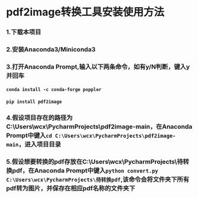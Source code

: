 # pdf2image转换工具安装使用方法

### 1.下载本项目
### 2.安装Anaconda3/Miniconda3
### 3.打开Anaconda Prompt,输入以下两条命令，如有y/N判断，键入y并回车
#### ```conda install -c conda-forge poppler```
#### ```pip install pdf2image```
### 4.假设项目存在的路径为C:\Users\wcx\PycharmProjects\pdf2image-main，在Anaconda Prompt中键入```cd C:\Users\wcx\PycharmProjects\pdf2image-main```，进入项目目录
### 5.假设想要转换的pdf存放在C:\Users\wcx\PycharmProjects\待转换pdf，在Anaconda Prompt中键入```python convert.py C:\Users\wcx\PycharmProjects\待转换pdf```,该命令会将文件夹下所有pdf转为图片，并保存在相应pdf名称的文件夹下